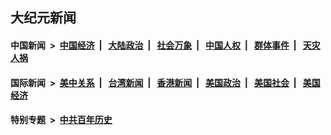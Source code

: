 ## 大纪元新闻

#### 中国新闻 &nbsp;>&nbsp; [中国经济](indexes/ncid283/README.md?06240445) &nbsp;| &nbsp; [大陆政治](indexes/ncid277/README.md?06240445) &nbsp;| &nbsp; [社会万象](indexes/ncid282/README.md?06240445) &nbsp;| &nbsp; [中国人权](indexes/ncid278/README.md?06240445) &nbsp;| &nbsp; [群体事件](indexes/ncid279/README.md?06240445) &nbsp;| &nbsp; [天灾人祸](indexes/ncid280/README.md?06240445)

#### 国际新闻 &nbsp;>&nbsp; [美中关系](indexes/nf1412576/README.md?06240445) &nbsp;| &nbsp; [台湾新闻](indexes/ncid1349361/README.md?06240445) &nbsp;| &nbsp; [香港新闻](indexes/ncid1349362/README.md?06240445) &nbsp;| &nbsp; [美国政治](indexes/ncid1078159/README.md?06240445) &nbsp;| &nbsp; [美国社会](indexes/ncid1078160/README.md?06240445) &nbsp;| &nbsp; [美国经济](indexes/ncid1078158/README.md?06240445)

#### 特别专题 &nbsp;>&nbsp; [中共百年历史](https://github.com/epoch-news/epoch-special/blob/master/README.md?06240445)  
